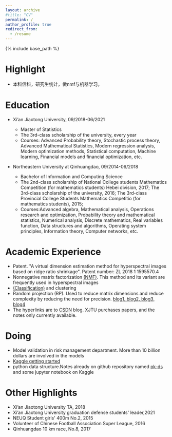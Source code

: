```yaml
---
layout: archive
#title: "CV"
permalink: /
author_profile: true
redirect_from:
  - /resume
---
```


{% include base_path %}

Highlight
=======
* 本科信科，研究生统计，做nmf与机器学习。

Education
=======
* Xi’an Jiaotong University, 09/2018-06/2021
  * Master of Statistics
  * The 3rd-class scholarship of the university, every year
  * Courses: Advanced Probability theory, Stochastic process theory, Advanced Mathematical Statistics, Modern regression analysis, Modern optimization methods, Statistical computation, Machine learning, Financial models and financial optimization, etc.

* Northeastern University at Qinhuangdao, 09/2014-06/2018
  * Bachelor of Information and Computing Science
  * The 2nd-class scholarship of National College students Mathematics Competition (for mathematics students) Hebei division, 2017; The 3rd-class scholarship of the university, 2016; The 3rd-class Provincial College Students Mathematics Competitio (for mathematics students), 2015;
  * Courses:Advanced algebra, Mathematical analysis, Operations research and optimization, Probability theory and mathematical statistics, Numerical analysis, Discrete mathematics, Real variables function, Data structures and algorithms, Operating system principles, Information theory, Computer networks, etc.

  
Academic Experience
======
* Patent. "A virtual dimension estimation method for hyperspectral images based on ridge ratio shrinkage". Patent number: ZL 2018 1 1595570.4 
* Nonnegative matrix factorization [(NMF)](https://blog.csdn.net/weixin_43759518/article/details/117848483?spm=1001.2014.3001.5502). This method and its variant are frequently used in hyperspectral images  
* [(Classification)](https://blog.csdn.net/weixin_43759518/article/details/113951274?spm=1001.2014.3001.5502) and clustering
* Random projection (RP). Used to reduce matrix dimensions and reduce complexity by reducing the need for precision. [blog1, ](https://blog.csdn.net/weixin_43759518/article/details/113813986?spm=1001.2014.3001.5502)[blog2, ](https://blog.csdn.net/weixin_43759518/article/details/113774085)[blog3, ](https://blog.csdn.net/weixin_43759518/article/details/116022476?spm=1001.2014.3001.5502)[blog4](https://blog.csdn.net/weixin_43759518/article/details/113455174)
* The hyperlinks are to [CSDN](https://blog.csdn.net/weixin_43759518?spm=1011.2124.3001.5343&type=blog) blog. XJTU purchases papers, and the notes only currently available.

Doing
======
* Model validation in risk management department. More than 10 billion dollars are involved in the models
* [Kaggle getting started](https://www.kaggle.com/shianlin)
* python data structure.Notes already on github repository named [pk-ds](https://github.com/ShianLin/pk-ds) and some jupyter notebook on Kaggle


Other Highlights
=======
* Xi’an Jiaotong University TA, 2018
* Xi’an Jiaotong University graduation defense students' leader,2021
* NEUQ Student girls' 400m No.2, 2015
* Volunteer of Chinese Football Association Super League, 2016
* Qinhuangdao 10 km race, No.8, 2017



